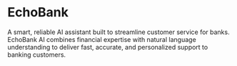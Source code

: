 # EchoBank
A smart, reliable AI assistant built to streamline customer service for banks. EchoBank AI combines financial expertise with natural language understanding to deliver fast, accurate, and personalized support to banking customers.
